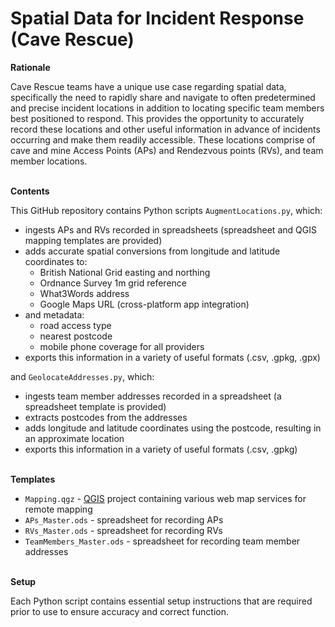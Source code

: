 # Spatial Data for Incident Response (Cave Rescue)

**Rationale**

Cave Rescue teams have a unique use case regarding spatial data, specifically the need to rapidly share and navigate to often predetermined and precise incident locations in addition to locating specific team members best positioned to respond. This provides the opportunity to accurately record these locations and other useful information in advance of incidents occurring and make them readily accessible. These locations comprise of cave and mine Access Points (APs) and Rendezvous points (RVs), and team member locations.

\
**Contents**

This GitHub repository contains Python scripts ```AugmentLocations.py```, which:
- ingests APs and RVs recorded in spreadsheets (spreadsheet and QGIS mapping templates are provided)
- adds accurate spatial conversions from longitude and latitude coordinates to:
  - British National Grid easting and northing
  - Ordnance Survey 1m grid reference
  - What3Words address
  - Google Maps URL (cross-platform app integration)
- and metadata:
  - road access type
  - nearest postcode
  - mobile phone coverage for all providers
- exports this information in a variety of useful formats (.csv, .gpkg, .gpx)

and ```GeolocateAddresses.py```, which:
- ingests team member addresses recorded in a spreadsheet (a spreadsheet template is provided)
- extracts postcodes from the addresses
- adds longitude and latitude coordinates using the postcode, resulting in an approximate location
- exports this information in a variety of useful formats (.csv, .gpkg)

\
**Templates**

- ```Mapping.qgz``` - [QGIS](https://qgis.org/en/site/) project containing various web map services for remote mapping
- ```APs_Master.ods``` - spreadsheet for recording APs
- ```RVs_Master.ods``` - spreadsheet for recording RVs
- ```TeamMembers_Master.ods``` - spreadsheet for recording team member addresses

\
**Setup**

Each Python script contains essential setup instructions that are required prior to use to ensure accuracy and correct function.
